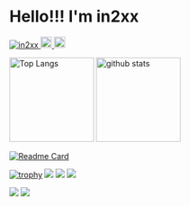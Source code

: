 # Hello!!! I'm in2xx

<p align="left">
  <a href="https://github.com/in2xx/in2xx/">
    <img src="https://komarev.com/ghpvc/?username=in2xx" alt="in2xx" />
  </a>
  <a href="http://twitter.com/unknown_gakusei">
    <img height="20" src="https://img.shields.io/twitter/follow/unknown_gakusei?label=Twitter&logo=twitter&style=flat" />
  </a>
  <a href="https://github.com/in2xx">
    <img height="20" src="https://img.shields.io/github/followers/in2xx?label=follow&logo=github&style=flat" />
  </a>
</p>

<p align="left">
  <img alt="Top Langs" height="150px" src="https://github-readme-stats.vercel.app/api/top-langs/?username=in2xx&layout=compact&count_private=true&show_icons=true&show_icons=true&theme=onedark" />
  <img alt="github stats" height="150px" src="https://github-readme-stats.vercel.app/api?username=in2xx&count_private=true&show_icons=true&show_icons=true&theme=onedark" />
</p>

[![Readme Card](https://github-readme-stats.vercel.app/api/pin/?username=in2xx&repo=AStar-Student-Faucet&theme=gruvbox)](https://github.com/in2xx/AStar-Student-Faucet)


[![trophy](https://github-profile-trophy.vercel.app/?username=in2xx&theme=gruvbox)](https://github.com/in2xx/github-profile-trophy)
[![](https://raw.githubusercontent.com/in2xx/in2xx/master/profile-summary-card-output/dracula/0-profile-details.svg)](https://github.com/vn7n24fzkq/github-profile-summary-cards)
[![](https://raw.githubusercontent.com/in2xx/in2xx/master/profile-summary-card-output/dracula/1-repos-per-language.svg)](https://github.com/vn7n24fzkq/github-profile-summary-cards)
[![](https://raw.githubusercontent.com/in2xx/in2xx/master/profile-summary-card-output/dracula/2-most-commit-language.svg)](https://github.com/vn7n24fzkq/github-profile-summary-cards)

[![](https://activity-graph.herokuapp.com/graph?username=in2xx&theme=github)](https://activity-graph.herokuapp.com/graph?username=in2xx&theme=github)
[![](https://github-readme-streak-stats.herokuapp.com/?user=in2xx&theme=dark)](https://github-readme-streak-stats.herokuapp.com/?user=in2xx&theme=dark)